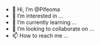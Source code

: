 - 👋 Hi, I’m @Pifeoma
- 👀 I’m interested in ...
- 🌱 I’m currently learning ...
- 💞️ I’m looking to collaborate on ...
- 📫 How to reach me ...

<!---
Pifeoma/Pifeoma is a ✨ special ✨ repository because its `README.md` (this file) appears on your GitHub profile.
You can click the Preview link to take a look at your changes.
--->
